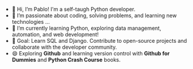 - 👋 Hi, I’m Pablo! I'm a self-taugh Python developer.
- 👀 I’m passionate about coding, solving problems, and learning new technologies ...
- 🌱 I’m currently learning Python, exploring data management, automation, and web development!
- 💞️ Goal: Learn SQL and Django. Contribute to open-source projects and collaborate with the developer community.
- 😄 Exploring **Github** and learning version control with **Github for Dummies** and **Python Crash Course** books.
<!---
pablo727/pablo727 is a ✨ special ✨ repository because its `README.md` (this file) appears on your GitHub profile.
You can click the Preview link to take a look at your changes.
--->
